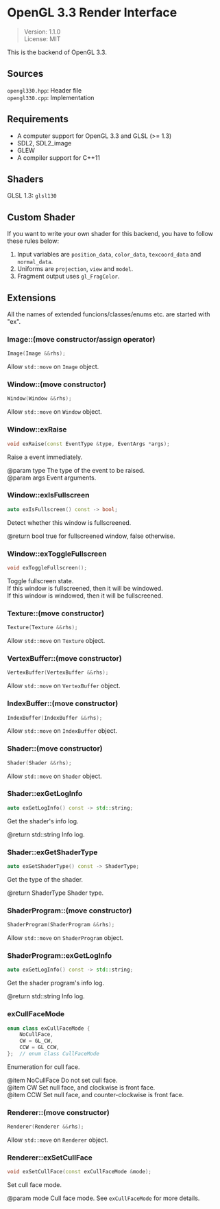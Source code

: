 # OpenGL 3.3 Render Interface
> Version: 1.1.0  
> License: MIT

This is the backend of OpenGL 3.3.

## Sources
`opengl330.hpp`: Header file  
`opengl330.cpp`: Implementation

## Requirements
* A computer support for OpenGL 3.3 and GLSL (>= 1.3)  
* SDL2, SDL2_image  
* GLEW  
* A compiler support for C++11

## Shaders
GLSL 1.3: `glsl130`

## Custom Shader
If you want to write your own shader for this backend, you have to follow these rules below:

1. Input variables are `position_data`, `color_data`, `texcoord_data` and `normal_data`.  
2. Uniforms are `projection`, `view` and `model`.  
3. Fragment output uses `gl_FragColor`.  

## Extensions
All the names of extended funcions/classes/enums etc. are started with "ex".

### Image::(move constructor/assign operator)
```cpp
Image(Image &&rhs);
```

Allow `std::move` on `Image` object.

### Window::(move constructor)
```cpp
Window(Window &&rhs);
```

Allow `std::move` on `Window` object.

### Window::exRaise
```cpp
void exRaise(const EventType &type, EventArgs *args);
```

Raise a event immediately.

@param type The type of the event to be raised.  
@param args Event arguments.

### Window::exIsFullscreen
```cpp
auto exIsFullscreen() const -> bool;
```

Detect whether this window is fullscreened.

@return bool true for fullscreened window, false otherwise.

### Window::exToggleFullscreen
```cpp
void exToggleFullscreen();
```

Toggle fullscreen state.  
If this window is fullscreened, then it will be windowed.  
If this window is windowed, then it will be fullscreened.

### Texture::(move constructor)
```cpp
Texture(Texture &&rhs);
```

Allow `std::move` on `Texture` object.

### VertexBuffer::(move constructor)
```cpp
VertexBuffer(VertexBuffer &&rhs);
```

Allow `std::move` on `VertexBuffer` object.

### IndexBuffer::(move constructor)
```cpp
IndexBuffer(IndexBuffer &&rhs);
```

Allow `std::move` on `IndexBuffer` object.

### Shader::(move constructor)
```cpp
Shader(Shader &&rhs);
```

Allow `std::move` on `Shader` object.

### Shader::exGetLogInfo
```cpp
auto exGetLogInfo() const -> std::string;
```

Get the shader's info log.

@return std::string Info log.

### Shader::exGetShaderType
```cpp
auto exGetShaderType() const -> ShaderType;
```

Get the type of the shader.

@return ShaderType Shader type.

### ShaderProgram::(move constructor)
```cpp
ShaderProgram(ShaderProgram &&rhs);
```

Allow `std::move` on `ShaderProgram` object.

### ShaderProgram::exGetLogInfo
```cpp
auto exGetLogInfo() const -> std::string;
```

Get the shader program's info log.

@return std::string Info log.

### exCullFaceMode
```cpp
enum class exCullFaceMode {
    NoCullFace,
    CW = GL_CW,
    CCW = GL_CCW,
};  // enum class CullFaceMode
```

Enumeration for cull face.

@item NoCullFace Do not set cull face.  
@item CW         Set null face, and clockwise is front face.  
@item CCW        Set null face, and counter-clockwise is front face.

### Renderer::(move constructor)
```cpp
Renderer(Renderer &&rhs);
```

Allow `std::move` on `Renderer` object.

### Renderer::exSetCullFace
```cpp
void exSetCullFace(const exCullFaceMode &mode);
```

Set cull face mode.

@param mode Cull face mode. See `exCullFaceMode` for more details.
